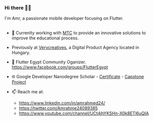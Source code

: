 ### Hi there 🍉👋

I'm Amr, a passionate mobile developer focusing on Flutter.
</br>
</br>

- 🔭 Currenlty working with [MTC](http://www.mtc.edu.eg/mtcwebsite/) to provide an innovative solutions to improve the educational process.
-  Previously at [Verycreatives](https://verycreatives.com), a Digital Product Agency located in Hungary.
- 💙 Flutter Egypt Community Oganizer. https://www.facebook.com/groups/FlutterEgypt
- 🌐 Google Developer Nanodegree Scholar - [Certificate](https://confirm.udacity.com/UGLKCHZN) - [Capstone Project](https://github.com/amrahmed242/Quote)

- 📫 Reach me at:
     - https://www.linkedin.com/in/amrahmed24/
     - https://twitter.com/Amrahme24089385
     - https://www.youtube.com/channel/UCt4jhYKSHn-X0k8ETl6uQIA


<!--
**amrahmed242/amrahmed242** is a ✨ _special_ ✨ repository because its `README.md` (this file) appears on your GitHub profile.

TODO add [![my GitHub stats](https://github-readme-stats.vercel.app/api?username=amrahmed242)](https://github.com/amrahmed242/)

Here are some ideas to get you started:

- 🔭 I’m currently working on ...
- 🌱 I’m currently learning ...
- 👯 I’m looking to collaborate on ...
- 🤔 I’m looking for help with ...
- 💬 Ask me about ...
- 📫 How to reach me: ...
- 😄 Pronouns: ...
- ⚡ Fun fact: ...
-->
